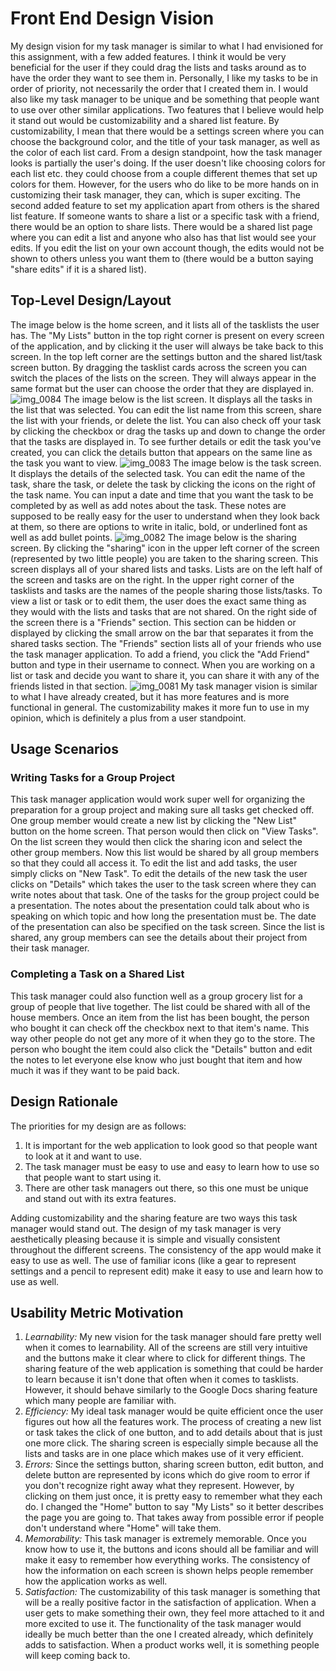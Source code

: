 # Front End Design Vision

My design vision for my task manager is similar to what I had envisioned for this assignment, with a few added features. I think it would be very beneficial for the user if they could drag the lists and tasks around as to have the order they want to see them in. Personally, I like my tasks to be in order of priority, not necessarily the order that I created them in. I would also like my task manager to be unique and be something that people want to use over other similar applications. Two features that I believe would help it stand out would be customizability and a shared list feature. By customizability, I mean that there would be a settings screen where you can choose the background color, and the title of your task manager, as well as the color of each list card. From a design standpoint, how the task manager looks is partially the user's doing. If the user doesn't like choosing colors for each list etc. they could choose from a couple different themes that set up colors for them. However, for the users who do like to be more hands on in customizing their task manager, they can, which is super exciting. The second added feature to set my application apart from others is the shared list feature. If someone wants to share a list or a specific task with a friend, there would be an option to share lists. There would be a shared list page where you can edit a list and anyone who also has that list would see your edits. If you edit the list on your own account though, the edits would not be shown to others unless you want them to (there would be a button saying "share edits" if it is a shared list).

## Top-Level Design/Layout
The image below is the home screen, and it lists all of the tasklists the user has. The "My Lists" button in the top right corner is present on every screen of the application, and by clicking it the user will always be take back to this screen. In the top left corner are the settings button and the shared list/task screen button. By dragging the tasklist cards across the screen you can switch the places of the lists on the screen. They will always appear in the same format but the user can choose the order that they are displayed in.
![img_0084](https://user-images.githubusercontent.com/31746937/49527437-c0cfda00-f866-11e8-8b99-3e8f547f2412.JPG)
The image below is the list screen. It displays all the tasks in the list that was selected. You can edit the list name from this screen, share the list with your friends, or delete the list. You can also check off your task by clicking the checkbox or drag the tasks up and down to change the order that the tasks are displayed in. To see further details or edit the task you've created, you can click the details button that appears on the same line as the task you want to view.
![img_0083](https://user-images.githubusercontent.com/31746937/49528024-faedab80-f867-11e8-884c-8d1fc1944acc.JPG)
The image below is the task screen. It displays the details of the selected task. You can edit the name of the task, share the task, or delete the task by clicking the icons on the right of the task name. You can input a date and time that you want the task to be completed by as well as add notes about the task. These notes are supposed to be really easy for the user to understand when they look back at them, so there are options to write in italic, bold, or underlined font as well as add bullet points.
![img_0082](https://user-images.githubusercontent.com/31746937/49528441-caf2d800-f868-11e8-9490-c50ccc853cfe.JPG)
The image below is the sharing screen. By clicking the "sharing" icon in the upper left corner of the screen (represented by two little people) you are taken to the sharing screen. This screen displays all of your shared lists and tasks. Lists are on the left half of the screen and tasks are on the right. In the upper right corner of the tasklists and tasks are the names of the people sharing those lists/tasks. To view a list or task or to edit them, the user does the exact same thing as they would with the lists and tasks that are not shared. On the right side of the screen there is a "Friends" section. This section can be hidden or displayed by clicking the small arrow on the bar that separates it from the shared tasks section. The "Friends" section lists all of your friends who use the task manager application. To add a friend, you click the "Add Friend" button and type in their username to connect. When you are working on a list or task and decide you want to share it, you can share it with any of the friends listed in that section.
![img_0081](https://user-images.githubusercontent.com/31746937/49528941-dabeec00-f869-11e8-9c6f-c07be0d3024d.JPG)
My task manager vision is similar to what I have already created, but it has more features and is more functional in general. The customizability makes it more fun to use in my opinion, which is definitely a plus from a user standpoint.

## Usage Scenarios

### Writing Tasks for a Group Project
This task manager application would work super well for organizing the preparation for a group project and making sure all tasks get checked off. One group member would create a new list by clicking the "New List" button on the home screen. That person would then click on "View Tasks". On the list screen they would then click the sharing icon and select the other group members. Now this list would be shared by all group members so that they could all access it. To edit the list and add tasks, the user simply clicks on "New Task". To edit the details of the new task the user clicks on "Details" which takes the user to the task screen where they can write notes about that task. One of the tasks for the group project could be a presentation. The notes about the presentation could talk about who is speaking on which topic and how long the presentation must be. The date of the presentation can also be specified on the task screen. Since the list is shared, any group members can see the details about their project from their task manager.

### Completing a Task on a Shared List
This task manager could also function well as a group grocery list for a group of people that live together. The list could be shared with all of the house members. Once an item from the list has been bought, the person who bought it can check off the checkbox next to that item's name. This way other people do not get any more of it when they go to the store. The person who bought the item could also click the "Details" button and edit the notes to let everyone else know who just bought that item and how much it was if they want to be paid back.

## Design Rationale
The priorities for my design are as follows:
1. It is important for the web application to look good so that people want to look at it and want to use.
2. The task manager must be easy to use and easy to learn how to use so that people want to start using it.
3. There are other task managers out there, so this one must be unique and stand out with its extra features.

Adding customizability and the sharing feature are two ways this task manager would stand out. The design of my task manager is very aesthetically pleasing because it is simple and visually consistent throughout the different screens. The consistency of the app would make it easy to use as well. The use of familiar icons (like a gear to represent settings and a pencil to represent edit) make it easy to use and learn how to use as well.

## Usability Metric Motivation
1. *Learnability:* My new vision for the task manager should fare pretty well when it comes to learnability. All of the screens are still very intuitive and the buttons make it clear where to click for different things. The sharing feature of the web application is something that could be harder to learn because it isn't done that often when it comes to tasklists. However, it should behave similarly to the Google Docs sharing feature which many people are familiar with.
2. *Efficiency:* My ideal task manager would be quite efficient once the user figures out how all the features work. The process of creating a new list or task takes the click of one button, and to add details about that is just one more click. The sharing screen is especially simple because all the lists and tasks are in one place which makes use of it very efficient.
3. *Errors:* Since the settings button, sharing screen button, edit button, and delete button are represented by icons which do give room to error if you don't recognize right away what they represent. However, by clicking on them just once, it is pretty easy to remember what they each do. I changed the "Home" button to say "My Lists" so it better describes the page you are going to. That takes away from possible error if people don't understand where "Home" will take them.
4. *Memorability:* This task manager is extremely memorable. Once you know how to use it, the buttons and icons should all be familiar and will make it easy to remember how everything works. The consistency of how the information on each screen is shown helps people remember how the application works as well.
5. *Satisfaction:* The customizability of this task manager is something that will be a really positive factor in the satisfaction of application. When a user gets to make something their own, they feel more attached to it and more excited to use it. The functionality of the task manager would ideally be much better than the one I created already, which definitely adds to satisfaction. When a product works well, it is something people will keep coming back to.
